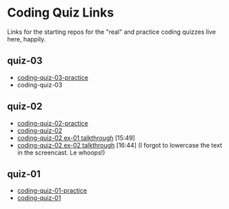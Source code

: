 # Coding Quiz Links

Links for the starting repos for the "real" and practice coding quizzes live here, happily.

## quiz-03
- [coding-quiz-03-practice](https://classroom.github.com/a/vgvb9lXP)
- coding-quiz-03

## quiz-02
- [coding-quiz-02-practice](https://classroom.github.com/a/IRtn85G8)
- [coding-quiz-02](https://classroom.github.com/a/fGhfDauD)
- [coding-quiz-02 ex-01 talkthrough](https://watch.screencastify.com/v/Z7Ljw9iWCECuSD3x3iDk) [15:49]
- [coding-quiz-02 ex-02 talkthrough](https://watch.screencastify.com/v/ChgzRdBaustP9bYDiV20) [16:44]  (I forgot to lowercase the text in the screencast. Le whoops!)

## quiz-01
- [coding-quiz-01-practice](https://classroom.github.com/a/87zvI95V)
- [coding-quiz-01](https://classroom.github.com/a/dp-by5oW)
